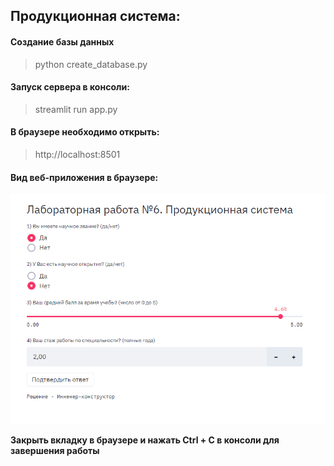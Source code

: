 ## Продукционная система:

#### Создание базы данных
>python create_database.py

#### Запуск сервера в консоли:
>streamlit run app.py
    
#### В браузере необходимо открыть:
>http://localhost:8501

#### Вид веб-приложения в браузере:
![alt text](images/lab6_source.PNG)


**Закрыть вкладку в браузере и нажать Ctrl + C в консоли для завершения работы**